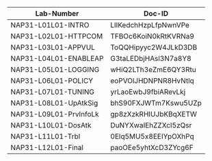Lab-Number            |Doc-ID
----------------------|--------------------
NAP31-L01L01-INTRO    |LlIKedchHzpLfpNwnVPe
NAP31-L02L01-HTTPCOM  |TFBOc6KoiN0kRtKVRNa9
NAP31-L03L01-APPVUL   |ToQQHipyyc2W4JLkD3DB
NAP31-L04L01-ENABLEAP |G3taLEDbjHAsl3N7a8Y8
NAP31-L05L01-LOGGING  |wHiQ2LTh3eZmE6QY3Rtu
NAP31-L06L01-POLICY   |eoPVOlJHDNPNR8HvNtlq
NAP31-L07L01-TUNING   |yrLaoEwbJ9fbiARevLkj
NAP31-L08L01-UpAtkSig |bhS90FXJWTm7Kswu5UZp
NAP31-L09L01-PrvInfoLk|gp8zXzkRHIUJbKBqXETW
NAP31-L10L01-DosAtk   |DuNYXwaIEhZZXcI5zQsr
NAP31-L11L01-Trbl     |0Elq5MU5x8EEIYpOXhPq
NAP31-L12L01-Final    |paoOEe5yhtXcD3ZYcg6F

